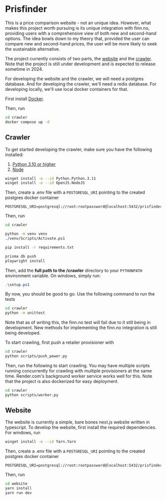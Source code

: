 # Prisfinder

This is a price comparison website - not an unique idea. However, what makes this project worth pursuing is its unique integration with finn.no, providing users with a comprehensive view of both new and second-hand options. The idea bowls down to my theory that, provided the user can compare new and second-hand prices, the user will be more likely to seek the sustainable alternative.

The project currently consists of two parts, the [website](#website) and the [crawler](#crawler). Note that the project is still under development and is expected to release sometime in 2024.

For developing the website and the crawler, we will need a postgres database. And for developing the crawler, we'll need a redis database. For developing locally, we'll use local docker containers for that.

First install [Docker](https://www.docker.com/products/docker-desktop/).

Then, run

```bash
cd crawler
docker compose up -d
```

## Crawler

To get started developing the crawler, make sure you have the following installed:

1. [Python 3.10 or higher](https://www.python.org/downloads/)
2. [Node](https://nodejs.org/en/download)

```Bash
winget install -e --id Python.Python.3.11
winget install -e --id OpenJS.NodeJS
```

Then, create a .env file with a `POSTGRESQL_URI` pointing to the created postgres docker container

```
POSTGRESQL_URI=postgresql://root:rootpassword@localhost:5432/prisfinder
```

Then, run

```Bash
cd crawler

python -m venv venv
./venv/Scripts/Activate.ps1

pip install -r requirements.txt

prisma db push
playwright install
```

Then, add the **full path to the /crawler** directory to your `PYTHONPATH` environment variable. On windows, simply run:

```PowerShell
.\setup.ps1
```

By now, you should be good to go. Use the following command to run the tests

```Bash
cd crawler
python -m unittest
```

Note that as of writing this, the finn.no test will fail due to it still being in development. New methods for implementing the finn.no integration is still being developed.

To start crawling, first push a retailer provisioner with

```Bash
cd crawler
python scripts/push_power.py
```

Then, run the following to start crawling. You may have multiple scripts running concurrently for crawling with multiple provisioners at the same time. Render.com's background worker service works well for this. Note that the project is also dockerized for easy deployment.

```Bash
cd crawler
python scripts/worker.py
```

## Website

The website is currently a simple, bare bones next.js website written in typescript. To develop the website, first install the required dependencies. For windows, run

```bash
winget install -e --id Yarn.Yarn
```

Then, create a .env file with a `POSTGRESQL_URI` pointing to the created postgres docker container

```
POSTGRESQL_URI=postgresql://root:rootpassword@localhost:5432/prisfinder
```

Then, run

```bash
cd website
yarn install
yarn run dev
```
